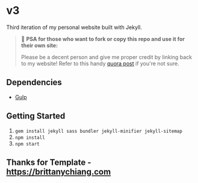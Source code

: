# v3

Third iteration of my personal website built with Jekyll.

> 📢 **PSA for those who want to fork or copy this repo and use it for their own site:**
>
> Please be a decent person and give me proper credit by linking back to my website! Refer to this handy [quora post](https://www.quora.com/Is-it-bad-to-copy-other-peoples-code) if you're not sure.

## Dependencies

- [Gulp](https://gulpjs.com/)

## Getting Started

1.  `gem install jekyll sass bundler jekyll-minifier jekyll-sitemap`
2.  `npm install`
3.  `npm start`

## Thanks for Template - https://brittanychiang.com
